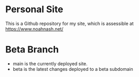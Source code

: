 # Personal Site
This is a Github repository for my site, which is assessible at https://www.noahnash.net/


# Beta Branch
- main is the currently deployed site.
- beta is the latest changes deployed to a beta subdomain
